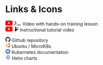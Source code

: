 
# Links & Icons
![](images/ico/color/youtube_16.png) ![](images/ico/terminal_16.png) Video with hands-on training lesson  
![](images/ico/color/youtube_16.png) ![](images/ico/instructor_16.png) Instructional tutorial video

![](images/ico/github_16.png) Github repository  
![](images/ico/color/ubuntu_16.png) Ubuntu / MicroK8s  
![](images/ico/color/kubernetes_16.png) Kubernetes documentation  
![](images/ico/color/helm_16.png) Helm charts   


